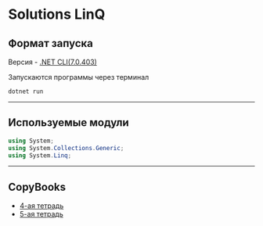 # Solutions LinQ

## Формат запуска

Версия - [.NET CLI(7.0.403)](https://dotnet.microsoft.com/en-us/download/dotnet/7.0)

Запускаются программы через терминал

```dotnet run```

---

## Используемые модули

```c#
using System;
using System.Collections.Generic;
using System.Linq;
 ```

---

## CopyBooks

- [4-ая тетрадь](readme_files/CopyBook4.md)
- [5-ая тетрадь](readme_files/CopyBook5.md)
